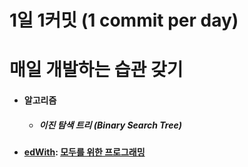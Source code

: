 # 1일 1커밋 (1 commit per day)
# 매일 개발하는 습관 갖기
<ul>
  <li>
    <h4>
    알고리즘
    </h4>  
    <ul>
      <li>
        <h5>
        이진 탐색 트리 (Binary Search Tree)
        </h5>
      </li>
    </ul>
  </li>
    <li>
    <h4>
      <a href ="https://www.edwith.org/pythonforeverybody/joinLectures/12597">edWith</a>: <a href ="https://github.com/jysaa5/VioletCheese_Study_Python/tree/master/Basic">모두를 위한 프로그래밍</a>
    </h4>  
  </li>
</ul>
